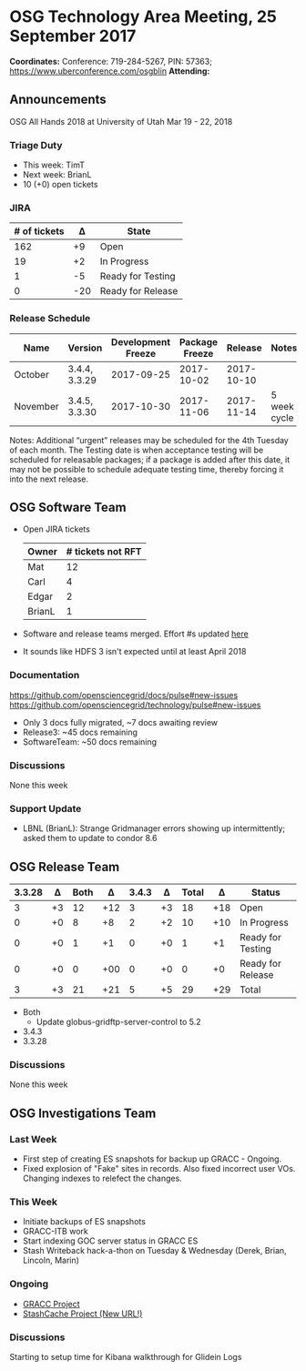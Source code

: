 # OSG Technology Area Meeting, 25 September 2017

**Coordinates:** Conference: 719-284-5267, PIN: 57363; <https://www.uberconference.com/osgblin>
**Attending:**


## Announcements

OSG All Hands 2018 at University of Utah Mar 19 - 22, 2018


### Triage Duty

-   This week: TimT
-   Next week: BrianL
-   10 (+0) open tickets


### JIRA

| # of tickets | &Delta; | State             |
|------------- |-------- |------------------ |
| 162          | +9      | Open              |
| 19           | +2      | In Progress       |
| 1            | -5      | Ready for Testing |
| 0            | -20     | Ready for Release |


### Release Schedule

| Name     | Version       | Development Freeze | Package Freeze | Release    | Notes        |
|--------- |-------------- |------------------- |--------------- |----------- |------------- |
| October  | 3.4.4, 3.3.29 | 2017-09-25         | 2017-10-02     | 2017-10-10 |              |
| November | 3.4.5, 3.3.30 | 2017-10-30         | 2017-11-06     | 2017-11-14 | 5 week cycle |

Notes: Additional “urgent” releases may be scheduled for the 4th Tuesday of each month. The Testing date is when acceptance testing will be scheduled for releasable packages; if a package is added after this date, it may not be possible to schedule adequate testing time, thereby forcing it into the next release.


## OSG Software Team

-   Open JIRA tickets

    | Owner  | # tickets not RFT |
    |------- |------------------ |
    | Mat    | 12                |
    | Carl   | 4                 |
    | Edgar  | 2                 |
    | BrianL | 1                 |
-   Software and release teams merged. Effort #s updated [here](https://opensciencegrid.github.io/technology/)
-   It sounds like HDFS 3 isn't expected until at least April 2018


### Documentation

<https://github.com/opensciencegrid/docs/pulse#new-issues>
<https://github.com/opensciencegrid/technology/pulse#new-issues>

-   Only 3 docs fully migrated, ~7 docs awaiting review
-   Release3: ~45 docs remaining
-   SoftwareTeam: ~50 docs remaining


### Discussions

None this week


### Support Update

-   LBNL (BrianL): Strange Gridmanager errors showing up intermittently; asked them to update to condor 8.6


## OSG Release Team

| 3.3.28 | &Delta; | Both | &Delta; | 3.4.3 | &Delta; | Total | &Delta; | Status            |
|------- |-------- |----- |-------- |------ |-------- |------ |-------- |------------------ |
| 3      | +3      | 12   | +12     | 3     | +3      | 18    | +18     | Open              |
| 0      | +0      | 8    | +8      | 2     | +2      | 10    | +10     | In Progress       |
| 0      | +0      | 1    | +1      | 0     | +0      | 1     | +1      | Ready for Testing |
| 0      | +0      | 0    | +00     | 0     | +0      | 0     | +0      | Ready for Release |
| 3      | +3      | 21   | +21     | 5     | +5      | 29    | +29     | Total             |

-   Both
    -   Update globus-gridftp-server-control to 5.2
-   3.4.3
-   3.3.28


### Discussions

None this week


## OSG Investigations Team


### Last Week

-   First step of creating ES snapshots for backup up GRACC - Ongoing.
-   Fixed explosion of "Fake" sites in records. Also fixed incorrect user VOs. Changing indexes to relefect the changes.


### This Week

-   Initiate backups of ES snapshots
-   GRACC-ITB work
-   Start indexing GOC server status in GRACC ES
-   Stash Writeback hack-a-thon on Tuesday & Wednesday (Derek, Brian, Lincoln, Marin)


### Ongoing

-   [GRACC Project](https://jira.opensciencegrid.org/projects/GRACC/)
-   [StashCache Project (New URL!)](https://opensciencegrid.github.io/StashCache/)


### Discussions

Starting to setup time for Kibana walkthrough for Glidein Logs
